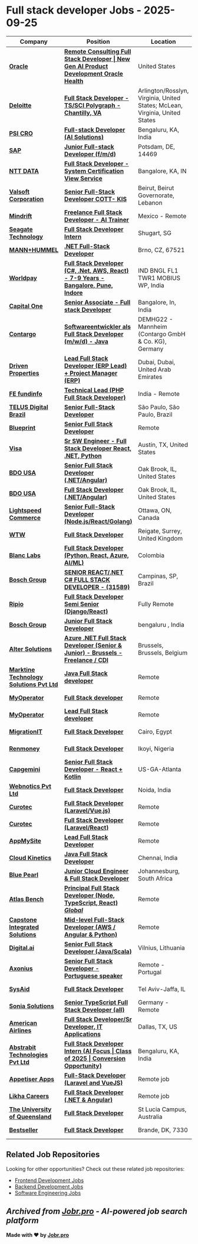 # Full stack developer Jobs - 2025-09-25

| Company | Position | Location | Type | Date |
| ------- | -------- | -------- | ---- | ------ |
| **[Oracle](https://www.oracle.com/)** | **[Remote Consulting Full Stack Developer \| New Gen AI Product Development Oracle Health](https://eeho.fa.us2.oraclecloud.com/hcmUI/CandidateExperience/en/sites/jobsearch/job/309219)** | United States | Remote | Sep 25 |
| **[Deloitte](https://www.deloitte.com/)** | **[Full Stack Developer - TS/SCI Polygraph - Chantilly, VA](https://apply.deloitte.com/en_US/careers/JobDetail/Full-Stack-Developer-TS-SCI-Polygraph-Chantilly-VA/313148)** | Arlington/Rosslyn, Virginia, United States; McLean, Virginia, United States | On Site | Sep 25 |
| **[PSI CRO](https://www.psi-cro.com)** | **[Full-stack Developer (AI Solutions)](https://jobs.smartrecruiters.com/PSICRO/744000083835976-full-stack-developer-ai-solutions-)** | Bengaluru, KA, India | On Site | Sep 25 |
| **[SAP](https://www.sap.com/)** | **[Junior Full-stack Developer (f/m/d)](https://jobs.sap.com/job/Potsdam-Junior-Full-stack-Developer-%28fmd%29-14469/1239034401/)** | Potsdam, DE, 14469 | On Site | Sep 25 |
| **[NTT DATA](https://nttdata.com)** | **[Full Stack Developer - System Certification View Service](https://careers-inc.nttdata.com/job/Bangalore-Full-Stack-Developer-System-Certification-View-Service-KA/1329267400/)** | Bangalore, KA, IN | On Site | Sep 25 |
| **[Valsoft Corporation](https://www.valsoftcorp.com/)** | **[Senior Full-Stack Developer COTT- KIS](https://apply.workable.com/j/F8F0C5B91A/apply)** | Beirut, Beirut Governorate, Lebanon | On Site | Sep 25 |
| **[Mindrift](https://mindrift.ai/)** | **[Freelance Full Stack Developer - AI Trainer](https://apply.workable.com/j/D5545B5AC3/apply)** | Mexico - Remote | Remote | Sep 25 |
| **[Seagate Technology](https://www.seagate.com/)** | **[Full Stack Developer Intern](https://seagatecareers.com/job/Shugart-Full-Stack-Developer-Intern/1329250000/)** | Shugart, SG | On Site | Sep 25 |
| **[MANN+HUMMEL](https://www.mann-hummel.com/)** | **[.NET Full-Stack Developer](https://mann-hummel-careers.com/job/Brno-_NET-Full-Stack-Developer-67521/1251361501/)** | Brno, CZ, 67521 | On Site | Sep 25 |
| **[Worldpay](https://www.worldpay.com/)** | **[Full Stack Developer (C#, .Net, AWS, React) - 7-9 Years - Bangalore, Pune, Indore](https://worldpay.wd5.myworkdayjobs.com/en-US/Worldpay_External_Careers_Site/job/IND-PUNE-STE401-RMZ-WE/Full-Stack-Developer--C---Net--AWS--React----7-9-Years---Bangalore--Pune--Indore_JR0607298)** | IND BNGL FL1 TWR1 MOBIUS WP, India | On Site | Sep 25 |
| **[Capital One](https://www.capitalonecareers.com/)** | **[Senior Associate - Full stack Developer](https://capitalone.wd12.myworkdayjobs.com/en-US/Capital_One/job/Bangalore-In/Senior-Associate---Full-stack-Developer_R219545)** | Bangalore, In, India | On Site | Sep 25 |
| **[Contargo](https://www.contargo.net/)** | **[Softwareentwickler als Full Stack Developer (m/w/d) - Java](https://rhe.wd3.myworkdayjobs.com/en-US/2222/job/Mannheim-Germany/Full-Stack-Developer--w-m-d-_JR104955-1)** | DEMHG22 - Mannheim (Contargo GmbH & Co. KG), Germany | On Site | Sep 25 |
| **[Driven Properties](https://www.drivenproperties.com/)** | **[Lead Full Stack Developer (ERP Lead) + Project Manager (ERP)](https://apply.workable.com/j/447BEB1578/apply)** | Dubai, Dubai, United Arab Emirates | On Site | Sep 25 |
| **[FE fundinfo](https://www.fefundinfo.com/)** | **[Technical Lead (PHP Full Stack Developer)](https://apply.workable.com/j/7BD147931A/apply)** | India - Remote | Remote | Sep 25 |
| **[TELUS Digital Brazil](https://telus.com)** | **[Senior Full-Stack Developer](https://job-boards.greenhouse.io/telusdigitalbr/jobs/8184450002)** | São Paulo, São Paulo, Brazil | On Site | Sep 24 |
| **[Blueprint](https://bpcs.com)** | **[Senior Full Stack Developer](https://job-boards.greenhouse.io/notexternal/jobs/7271361)** | Remote | Remote | Sep 24 |
| **[Visa](https://visa.com)** | **[Sr SW Engineer - Full Stack Developer React, .NET, Python](https://jobs.smartrecruiters.com/Visa/744000083763351-sr-sw-engineer-full-stack-developer-react-net-python)** | Austin, TX, United States | On Site | Sep 24 |
| **[BDO USA](https://www.bdo.com/)** | **[Senior Full Stack Developer (.NET/Angular)](https://ebqb.fa.us2.oraclecloud.com/hcmUI/CandidateExperience/en/sites/jobsearch/job/10204)** | Oak Brook, IL, United States | On Site | Sep 24 |
| **[BDO USA](https://www.bdo.com/)** | **[Full Stack Developer (.NET/Angular)](https://ebqb.fa.us2.oraclecloud.com/hcmUI/CandidateExperience/en/sites/jobsearch/job/10203)** | Oak Brook, IL, United States | On Site | Sep 24 |
| **[Lightspeed Commerce](https://www.lightspeedhq.com/)** | **[Senior Full-Stack Developer (Node.js/React/Golang)](https://job-boards.greenhouse.io/lightspeedhq/jobs/7274733)** | Ottawa, ON, Canada | Remote | Sep 24 |
| **[WTW](https://www.wtwco.com/)** | **[Full Stack Developer](https://eedu.fa.em3.oraclecloud.com/hcmUI/CandidateExperience/en/sites/jobsearch/job/202506649)** | Reigate, Surrey, United Kingdom | On Site | Sep 24 |
| **[Blanc Labs](https://www.blanclabs.com)** | **[Full Stack Developer (Python, React, Azure, AI/ML)](https://jobs.lever.co/blanc-labs/36f071e9-3157-4060-8f93-22729c614c9b)** | Colombia | On Site | Sep 24 |
| **[Bosch Group](https://www.bosch.com)** | **[SENIOR REACT/.NET C# FULL STACK DEVELOPER - (31589)](https://jobs.smartrecruiters.com/BoschGroup/744000083745671-senior-react-net-c-full-stack-developer-31589-)** | Campinas, SP, Brazil | On Site | Sep 24 |
| **[Ripio](https://www.ripio.com/)** | **[Full Stack Developer Semi Senior (Django/React)](https://jobs.ripio.com/jobs/6507819-full-stack-developer-semi-senior-django-react)** | Fully Remote | Remote | Sep 24 |
| **[Bosch Group](https://www.bosch.com)** | **[Junior Full Stack Developer](https://jobs.smartrecruiters.com/BoschGroup/744000083724032-junior-full-stack-developer)** | bengaluru , India | On Site | Sep 24 |
| **[Alter Solutions](https://www.alter-solutions.com/)** | **[Azure .NET Full Stack Developer (Senior & Junior) - Brussels - Freelance / CDI](https://jobs.smartrecruiters.com/AlterSolutions/744000083706285-azure-net-full-stack-developer-senior-junior-brussels-freelance-cdi-)** | Brussels, Brussels, Belgium | On Site | Sep 24 |
| **[Marktine Technology Solutions Pvt Ltd](https://marktine.com/)** | **[Java Full Stack developer](https://marktine.zohorecruit.com/jobs/Careers/634479000003803004)** | Remote | Remote | Sep 24 |
| **[MyOperator](https://myoperator.com/)** | **[Full Stack developer](https://myoperator-careers.zohorecruit.com/jobs/Careers/326654000049066511)** | Remote | Remote | Sep 24 |
| **[MyOperator](https://myoperator.com/)** | **[Lead Full Stack developer](https://myoperator-careers.zohorecruit.com/jobs/Careers/326654000049066543)** | Remote | Remote | Sep 24 |
| **[MigrationIT](https://www.migrationit.com/)** | **[Full Stack Developer](https://migrationit.zohorecruit.com/jobs/Careers/586058000013865557)** | Cairo, Egypt | On Site | Sep 24 |
| **[Renmoney](https://renmoney.com/)** | **[Full Stack Developer](https://renmoney.zohorecruit.com/jobs/Careers/700862000004196397)** | Ikoyi, Nigeria | On Site | Sep 24 |
| **[Capgemini](https://www.capgemini.com/)** | **[Senior Full Stack Developer - React + Kotlin](https://capgemini.taleo.net/careersection/1/jobdetail.ftl?job=081656)** | US-GA-Atlanta | On Site | Sep 24 |
| **[Webnotics Pvt Ltd](https://webnotics.solutions/)** | **[Full Stack Developer](https://webnotics.zohorecruit.com/jobs/Careers/694053000003070170)** | Noida, India | On Site | Sep 24 |
| **[Curotec](https://www.curotec.com/)** | **[Full Stack Developer (Laravel/Vue.js)](https://curotec.zohorecruit.com/jobs/Careers/726976000000681043)** | Remote | Remote | Sep 24 |
| **[Curotec](https://www.curotec.com/)** | **[Full Stack Developer (Laravel/React)](https://curotec.zohorecruit.com/jobs/Careers/726976000000759290)** | Remote | Remote | Sep 24 |
| **[AppMySite](https://www.appmysite.com/)** | **[Lead Full Stack Developer](https://wishacloud.zohorecruit.com/jobs/Careers/543736000013125700)** | Remote | Remote | Sep 24 |
| **[Cloud Kinetics](https://www.cloud-kinetics.com/)** | **[Java Full Stack Developer](https://cloud-kinetics.zohorecruit.com/jobs/Careers/685616000006375989)** | Chennai, India | On Site | Sep 24 |
| **[Blue Pearl](https://www.bluepearl.co.za/)** | **[Junior Cloud Engineer & Full Stack Developer](https://bluepearl.zohorecruit.com/jobs/Careers/689994000005784139)** | Johannesburg, South Africa | On Site | Sep 24 |
| **[Atlas Bench](https://www.atlas-bench.com/)** | **[Principal Full Stack Developer (Node, TypeScript, React) *Global*](https://atlas-bench.zohorecruit.com/jobs/Careers/614246000004468242)** | Remote | Remote | Sep 24 |
| **[Capstone Integrated Solutions](https://www.capstone-is.com/)** | **[Mid-level Full-Stack Developer (AWS / Angular & Python)](https://job-boards.greenhouse.io/capstoneintegratedsolutions/jobs/4917677007)** | Remote | Remote | Sep 24 |
| **[Digital.ai](https://digital.ai/)** | **[Senior Full Stack Developer (Java/Scala)](https://digital.ai/current-job-openings?gh_jid=6590708003)** | Vilnius, Lithuania | On Site | Sep 24 |
| **[Axonius](https://www.axonius.com/)** | **[Senior Full Stack Developer - Portuguese speaker](https://www.axonius.com/company/careers/open-jobs?gh_jid=7467764003)** | Remote - Portugal | Remote | Sep 24 |
| **[SysAid](https://www.sysaid.com/)** | **[Full Stack Developer](https://www.comeet.com/jobs/sysaid/43.00A/full-stack-developer/5A.957)** | Tel Aviv-Jaffa, IL | On Site | Sep 24 |
| **[Sonia Solutions](https://sonia.so/)** | **[Senior TypeScript Full Stack Developer (all)](https://join.com/companies/sonia/14913069-senior-typescript-full-stack-developer-all)** | Germany - Remote | Remote | Sep 24 |
| **[American Airlines](https://www.aa.com)** | **[Full Stack Developer/Sr Developer, IT Applications](https://jobs.aa.com/job/Dallas-Full-Stack-DeveloperSr-Developer%2C-IT-Applications-TX-75201/1328573400/)** | Dallas, TX, US | On Site | Sep 24 |
| **[Abstrabit Technologies Pvt Ltd](https://abstrabit.com)** | **[Full Stack Developer Intern (AI Focus \| Class of 2025 \| Conversion Opportunity)](https://jobs.smartrecruiters.com/AbstrabitTechnologiesPvtLtd/744000083617267-full-stack-developer-intern-ai-focus-class-of-2025-conversion-opportunity-)** | Bengaluru, KA, India | On Site | Sep 24 |
| **[Appetiser Apps](https://appetiser.com.au/)** | **[Full-Stack Developer (Laravel and VueJS)](https://appetiser.recruitee.com/o/full-stack-developer-laravel-and-vuejs-3)** | Remote job | Remote | Sep 24 |
| **[Likha Careers](https://likhacareers.com/)** | **[Full Stack Developer (.NET & Angular)](https://likhacareers.recruitee.com/o/program-analyst)** | Remote job | Remote | Sep 24 |
| **[The University of Queensland](https://uq.edu.au/)** | **[Full Stack Developer](https://uq.wd3.myworkdayjobs.com/en-US/uqcareers/job/St-Lucia-Campus/Full-Stack-Developer_R-56178-1)** | St Lucia Campus, Australia | On Site | Sep 24 |
| **[Bestseller](https://bestseller.com)** | **[Full Stack Developer](https://opportunities.bestseller.com/JACKJONES/job/Brande-Full-Stack-Developer-7330/1327656057/)** | Brande, DK, 7330 | On Site | Sep 24 |

## Related Job Repositories

Looking for other opportunities? Check out these related job repositories:

- [Frontend Development Jobs](https://github.com/jobs-jobr-pro/Frontend-Development-Jobs)
- [Backend Development Jobs](https://github.com/jobs-jobr-pro/Backend-Development-Jobs)
- [Software Engineering Jobs](https://github.com/jobs-jobr-pro/Software-Engineering-Jobs)



*Archived from [Jobr.pro](https://jobr.pro?utm_source=github&utm_medium=repo&utm_campaign=github-fullstack-jobs) - AI-powered job search platform*
---

**Made with ❤️ by [Jobr.pro](https://jobr.pro?utm_source=github&utm_medium=repo&utm_campaign=github-fullstack-jobs)**